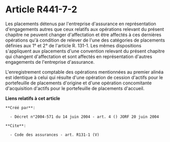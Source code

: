 # Article R441-7-2

Les placements détenus par l'entreprise d'assurance en représentation d'engagements autres que ceux relatifs aux opérations
relevant du présent chapitre ne peuvent changer d'affectation et être affectés à ces dernières opérations qu'à condition de
relever de l'une des catégories de placements définies aux 1° et 2° de l'article R. 131-1. Les mêmes dispositions
s'appliquent aux placements d'une convention relevant du présent chapitre qui changent d'affectation et sont affectés en
représentation d'autres engagements de l'entreprise d'assurance. 

L'enregistrement comptable des opérations mentionnées au premier alinéa est identique à celui qui résulte d'une opération de
cession d'actifs pour le portefeuille de placements d'origine et d'une opération concomitante d'acquisition d'actifs pour le
portefeuille de placements d'accueil.

**Liens relatifs à cet article**

	**Créé par**:

	  - Décret n°2004-571 du 14 juin 2004 - art. 4 () JORF 20 juin 2004

	**Cite**:

	  - Code des assurances - art. R131-1 (V)
